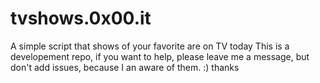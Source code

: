 # tvshows.0x00.it
A simple script that shows of your favorite are on TV today
This is a developement repo, if you want to help, please leave me a message, but don't add issues, because I an aware of them. :) 
thanks
